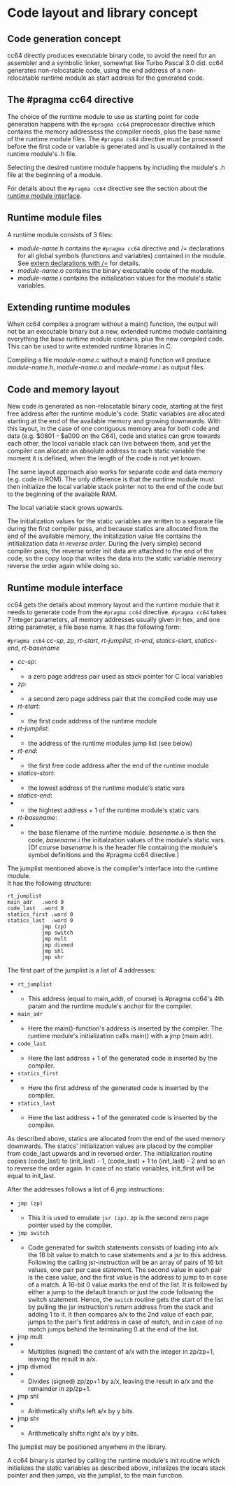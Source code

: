 # Code layout and library concept

## Code generation concept

cc64 directly produces executable binary code, to avoid the need for an
assembler and a symbolic linker, somewhat like Turbo Pascal 3.0 did.
cc64 generates non-relocatable code, using the end address of
a non-relocatable runtime module as start address for the generated code.


## The #pragma cc64 directive

The choice of the runtime module to use as starting point for code generation
happens with the `#pragma cc64` preprocessor directive which contains the
memory addressess the compiler needs, plus the base name of the runtime module
files. The `#pragma cc64` directive must be processed before the first code or
variable is generated and is usually contained in the runtime module's .h file.

Selecting the desired runtime module happens by including the module's .h
file at the beginning of a module.

For details about the `#pragma cc64` directive see the section about the
[runtime module interface](#runtime-module-interface).


## Runtime module files

A runtime module consists of 3 files:

- *module-name*.h contains the `#pragma cc64` directive and /= declarations for
all global symbols (functions and variables) contained in the module.
See [extern declarations with /=](C-lang-subset.md#extern-declarations-with-)
for details.
- *module-name*.o contains the binary executable code of the module.
- *module-name*.i contains the initialization values for the module's static
variables.


## Extending runtime modules

When cc64 compiles a program without a main() function, the output will not be
an executable binary but a new, extended runtime module containing everything
the base runtime module contains, plus the new compiled code. This can be used
to write extended runtime libraries in C.

Compiling a file *module-name*.c without a main() function will produce
*module-name*.h, *module-name*.o and *module-name*.i as output files.


## Code and memory layout

New code is generated as non-relocatable binary code, starting at the first
free address after the runtime module's code. Static variables are allocated
starting at the end of the available memory and growing downwards.
With this layout, in the case of one contiguous memory area for both code and
data (e.g. $0801 - $a000 on the C64), code and statics can grow towards each
other, the local variable stack can live between them, and yet the compiler
can allocate an absolute address to each static variable the moment it is
defined, when the length of the code is not yet known.

The same layout approach also works for separate code and data memory (e.g.
code in ROM). The only difference is that the runtime module must then
initialize the local variable stack pointer not to the end of the code but
to the beginning of the available RAM.

The local variable stack grows upwards.

The initialization values for the static variables are written to a separate
file during the first compiler pass, and because statics are allocated from
the end of the available memory, the initalization value file contains the
intitialization data *in reverse order*. During the (very simple) second
compiler pass, the reverse order init data are attached to the end of the code,
so the copy loop that writes the data into the static variable memory reverse
the order again while doing so.


## Runtime module interface

cc64 gets the details about memory layout and the runtime module that it needs
to generate code from the `#pragma cc64` directive.
`#pragma cc64` takes 7 integer parameters, all memory addresses usually given
in hex, and one string parameter, a file base name. It has the following form:

`#pragma cc64` *cc-sp*, *zp*, *rt-start*, *rt-jumplist*, *rt-end*,
*statics-start*, *statics-end*, *rt-basename*

- *cc-sp*:
- - a zero page address pair used as stack pointer for C local variables
- *zp*:
- - a second zero page address pair that the compiled code may use
- *rt-start*:
- - the first code address of the runtime module
- *rt-jumplist*:
- - the address of the runtime modules jump list (see below)
- *rt-end*:
- - the first free code address after the end of the runtime module
- *statics-start*:
- - the lowest address of the runtime module's static vars
- *statics-end*:
- - the hightest address + 1 of the runtime module's static vars
- *rt-basename*:
- - the base filename of the runtime module. *basename*.o is then the
code, *basename*.i the initialzation values of the module's static vars. (Of
course *basename*.h is the header file containing the module's symbol
definitions and the #pragma cc64 directive.)

The jumplist mentioned above is the compiler's interface into the runtime
module.  
It has the following structure:

```
rt_jumplist
main_adr   .word 0
code_last  .word 0
statics_first .word 0
statics_last  .word 0
           jmp (zp)
           jmp switch
           jmp mult
           jmp divmod
           jmp shl
           jmp shr
```

The first part of the jumplist is a list of 4 addresses:

- `rt_jumplist`
- - This address (equal to main_addr, of course) is #pragma cc64's 4th param
and the runtime module's anchor for the compiler.
- `main_adr`
- - Here the main()-function's address is inserted by the compiler. The
runtime module's initialization calls main() with a jmp (main.adr).
- `code_last`
- - Here the last address + 1 of the generated code is inserted by the compiler.
- `statics_first`
- - Here the first address of the generated code is inserted by the compiler.
- `statics_last`
- - Here the last address + 1 of the generated code is inserted by the compiler.

As described above, statics are allocated from the end of the used memory
downwards. The statics' initialization values are placed by the
compiler from code_last upwards and in reversed order.
The initialization routine copies (code_last) to (init_last) - 1,
(code_last) + 1 to  (init_last) - 2 and so an to reverse the order again.
In case of no static variables, init_first will be equal to init_last.

After the addresses follows a list of 6 jmp instructions:

- `jmp (zp)`
- - This it is used to emulate `jsr (zp)`. zp is the second zero
page pointer used by the compiler.
- `jmp switch`
- - Code generated for switch statements consists of loading into a/x
the 16 bit value to match to case statements and a jsr to this address.
Following the calling jsr-instruction will be an array of pairs of 16 bit
values, one pair per case statement. The second value in each pair is the case
value, and the first value is the address to jump to in case of a match.
A 16-bit 0 value marks the end of the list. It is followed by either a jump to
the default branch or just the code following the switch statement.
Hence, the `switch` routine gets the start of the list by pulling the jsr
instruction's return address from the stack and adding 1 to it.
It then compares a/x to the 2nd value of each pair, jumps to the pair's first
address in case of match, and in case of no match jumps behind the terminating
0 at the end of the list.
- jmp mult
- - Multiplies (signed) the content of a/x with the integer in zp/zp+1,
leaving the result in a/x.
- jmp divmod
- - Divides (signed) zp/zp+1 by a/x, leaving the result in a/x and the
remainder in zp/zp+1.
- jmp shl
- - Arithmetically shifts left a/x by y bits.
- jmp shr
- - Arithmetically shifts right a/x by y bits.

The jumplist may be positioned anywhere in the library.

A cc64 binary is started by calling the runtime module's init routine which
initializes the static variables as described above, initializes the locals
stack pointer and then jumps, via the jumplist, to the main function.
